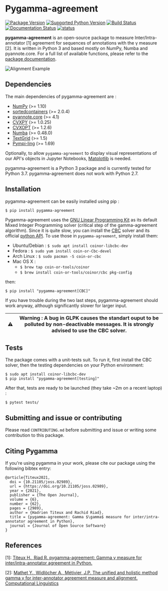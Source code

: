 Pygamma-agreement
=============

[![Package Version](https://img.shields.io/pypi/v/pygamma-agreement)](https://pypi.org/project/pygamma-agreement/)
[![Supported Python Version](https://img.shields.io/pypi/pyversions/pygamma-agreement)](https://pypi.org/project/pygamma-agreement/)
[![Build Status](https://github.com/bootphon/pygamma-agreement/actions/workflows/test-pytest.yml/badge.svg)](https://github.com/bootphon/pygamma-agreement/actions/workflows/test-pytest.yml)
[![Documentation Status](https://readthedocs.org/projects/pygamma-agreement/badge/?version=latest)](https://pygamma-agreement.readthedocs.io/en/latest/?badge=latest)
[![status](https://joss.theoj.org/papers/d54271e471b25775e95ebcfc9bcf2493/status.svg)](https://joss.theoj.org/papers/d54271e471b25775e95ebcfc9bcf2493)

**pygamma-agreement** is an open-source package to measure Inter/Intra-annotator [1]
agreement for sequences of annotations with the γ measure [2]. It is written in 
Python 3 and based mostly on NumPy, Numba and pyannote.core. For a full list of
 available functions, please refer to the [package documentation](https://pygamma-agreement.readthedocs.io/en/latest/).

![Alignment Example](docs/source/images/best_alignment.png)


## Dependencies

The main dependencies of pygamma-agreement are :

* [NumPy](https://numpy.org/) (>= 1.10)
* [sortedcontainers](http://www.grantjenks.com/docs/sortedcontainers/) (>= 2.0.4)
* [pyannote.core](http://pyannote.github.io/pyannote-core/) (>= 4.1)
* [CVXPY](https://www.cvxpy.org/) (>= 1.0.25)
* [CVXOPT](http://cvxopt.org/) (>= 1.2.6)
* [Numba](https://numba.pydata.org/) (>= 0.48.0)
* [TextGrid](https://github.com/kylebgorman/textgrid) (>= 1.5)
* [Pympi-ling](https://github.com/dopefishh/pympi) (>= 1.69)

Optionally, to allow `pygamma-agreement` to display visual representations of
our API's objects in Jupyter Notebooks, [Matplotlib](https://matplotlib.org/>) 
is needed.

pygamma-agreement is a Python 3 package and is currently tested for Python 3.7. 
pygamma-agreement does not work with Python 2.7.


## Installation

pygamma-agreement can be easily installed using pip :

    $ pip install pygamma-agreement


Pygamma-agreement uses the [GNU Linear Programming Kit](https://www.gnu.org/software/glpk/) as its default Mixed Integer
Programming solver (critical step of the gamma-agreement algorithm). Since it is quite slow, you can install the 
[CBC](https://projects.coin-or.org/Cbc) solver and its official [python API](https://mpy.github.io/CyLPdoc/). 
To use those in `pygamma-agreement`, simply install them:

- Ubuntu/Debian :  ```$ sudo apt install coinor-libcbc-dev```
- Fedora : ```$ sudo yum install coin-or-Cbc-devel```
- Arch Linux : ```$ sudo pacman -S coin-or-cbc```
- Mac OS X :
    - ```$ brew tap coin-or-tools/coinor```
    - ```$ brew install coin-or-tools/coinor/cbc pkg-config```

then:

    $ pip install "pygamma-agreement[CBC]"


If you have trouble during the two last steps, pygamma-agreement should work anyway,
although significantly slower for larger input.


| ⚠️   |  Warning : A bug in GLPK causes the standart ouput to be polluted by non-deactivable messages. It is strongly advised to use the CBC solver. |
|-----|----------------------------------------------------------------------------------|

## Tests

The package comes with a unit-tests suit. To run it, first install the CBC solver, then the testing dependencies 
on your Python environment:

    $ sudo apt install coinor-libcbc-dev
    $ pip install "pygamma-agreement[testing]"

After that, tests are ready to be launched (they take ~2m on a recent laptop) :

    $ pytest tests/

## Submitting and issue or contributing

Please read `CONTRIBUTING.md` before submitting and issue or writing some contribution 
to this package.

## Citing Pygamma

If you're using pygamma in your work, please cite our package using the following bibtex entry:

```
@article{Titeux2021,
  doi = {10.21105/joss.02989},
  url = {https://doi.org/10.21105/joss.02989},
  year = {2021},
  publisher = {The Open Journal},
  volume = {6},
  number = {62},
  pages = {2989},
  author = {Hadrien Titeux and Rachid Riad},
  title = {pygamma-agreement: Gamma $\gamma$ measure for inter/intra-annotator agreement in Python},
  journal = {Journal of Open Source Software}
}

```

## References

[1]: [Titeux H., Riad R.
     pygamma-agreement: Gamma γ measure for 
     inter/intra-annotator agreement in Python.](https://doi.org/10.21105/joss.02989)
           

[2]: [Mathet Y., Widlöcher A., Métivier, J.P.
     The unified and holistic method gamma γ for
     inter-annotator agreement measure and alignment. 
     Computational Linguistics](https://www.aclweb.org/anthology/J15-3003.pdf)
           
